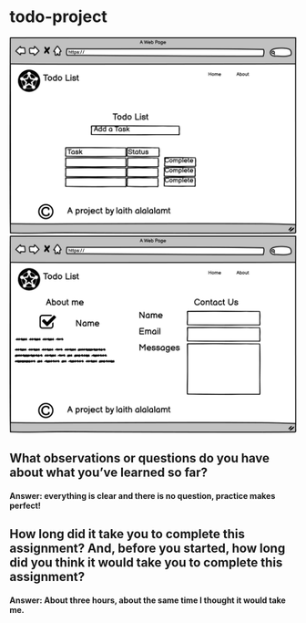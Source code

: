 # todo-project


![Home](./assets/Home.png)
![about](./assets/about.png)


## What observations or questions do you have about what you’ve learned so far?

#### Answer: everything is clear and there is no question, practice makes perfect! 

## How long did it take you to complete this assignment? And, before you started, how long did you think it would take you to complete this assignment?

#### Answer: About three hours, about the same time I thought it would take me.